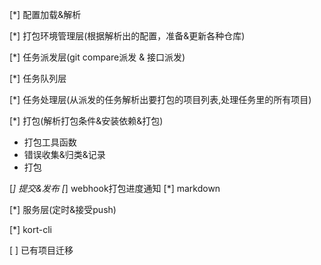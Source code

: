 [*] 配置加载&解析

[*] 打包环境管理层(根据解析出的配置，准备&更新各种仓库)

[*] 任务派发层(git compare派发 & 接口派发)

[*] 任务队列层

[*] 任务处理层(从派发的任务解析出要打包的项目列表,处理任务里的所有项目)

[*] 打包(解析打包条件&安装依赖&打包)

- 打包工具函数
- 错误收集&归类&记录
- 打包

 
[*] 提交&发布
[*] webhook打包进度通知
[*] markdown

[*] 服务层(定时&接受push)

[*] kort-cli

[ ] 已有项目迁移 